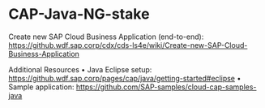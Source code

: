 # CAP-Java-NG-stake

Create new SAP Cloud Business Application (end-to-end): https://github.wdf.sap.corp/cdx/cds-ls4e/wiki/Create-new-SAP-Cloud-Business-Application

Additional Resources
•	Java Eclipse setup: https://github.wdf.sap.corp/pages/cap/java/getting-started#eclipse
•	Sample application: https://github.com/SAP-samples/cloud-cap-samples-java

